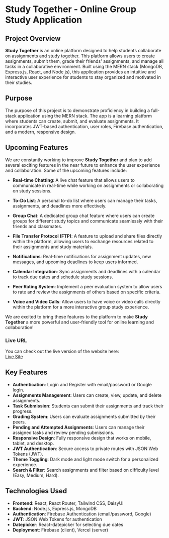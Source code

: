 # Study Together - Online Group Study Application

## Project Overview

**Study Together** is an online platform designed to help students collaborate on assignments and study together. This platform allows users to create assignments, submit them, grade their friends' assignments, and manage all tasks in a collaborative environment. Built using the MERN stack (MongoDB, Express.js, React, and Node.js), this application provides an intuitive and interactive user experience for students to stay organized and motivated in their studies.

## Purpose

The purpose of this project is to demonstrate proficiency in building a full-stack application using the MERN stack. The app is a learning platform where students can create, submit, and evaluate assignments. It incorporates JWT-based authentication, user roles, Firebase authentication, and a modern, responsive design. 

## Upcoming Features

We are constantly working to improve **Study Together** and plan to add several exciting features in the near future to enhance the user experience and collaboration. Some of the upcoming features include:

- **Real-time Chatting**: A live chat feature that allows users to communicate in real-time while working on assignments or collaborating on study sessions.
  
- **To-Do List**: A personal to-do list where users can manage their tasks, assignments, and deadlines more effectively.

- **Group Chat**: A dedicated group chat feature where users can create groups for different study topics and communicate seamlessly with their friends and classmates.

- **File Transfer Protocol (FTP)**: A feature to upload and share files directly within the platform, allowing users to exchange resources related to their assignments and study materials.

- **Notifications**: Real-time notifications for assignment updates, new messages, and upcoming deadlines to keep users informed.

- **Calendar Integration**: Sync assignments and deadlines with a calendar to track due dates and schedule study sessions.

- **Peer Rating System**: Implement a peer evaluation system to allow users to rate and review the assignments of others based on specific criteria.

- **Voice and Video Calls**: Allow users to have voice or video calls directly within the platform for a more interactive group study experience.

We are excited to bring these features to the platform to make **Study Together** a more powerful and user-friendly tool for online learning and collaboration!

### Live URL

You can check out the live version of the website here:  
[Live Site](https://project11-study-together.web.app/)

## Key Features

- **Authentication**: Login and Register with email/password or Google login.
- **Assignments Management**: Users can create, view, update, and delete assignments.
- **Task Submission**: Students can submit their assignments and track their progress.
- **Grading System**: Users can evaluate assignments submitted by their peers.
- **Pending and Attempted Assignments**: Users can manage their assigned tasks and review pending submissions.
- **Responsive Design**: Fully responsive design that works on mobile, tablet, and desktop.
- **JWT Authentication**: Secure access to private routes with JSON Web Tokens (JWT).
- **Theme Toggling**: Dark mode and light mode switch for a personalized experience.
- **Search & Filter**: Search assignments and filter based on difficulty level (Easy, Medium, Hard).
  
## Technologies Used

- **Frontend**: React, React Router, Tailwind CSS, DaisyUI
- **Backend**: Node.js, Express.js, MongoDB
- **Authentication**: Firebase Authentication (email/password, Google)
- **JWT**: JSON Web Tokens for authentication
- **Datepicker**: React-datepicker for selecting due dates
- **Deployment**: Firebase (client), Vercel (server)
  

